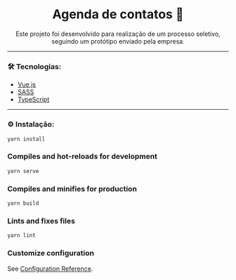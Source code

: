 <h1 align="center">Agenda de contatos 📕</h1>

<p align="center">Este projeto foi desenvolvido para realização de um processo seletivo, seguindo um protótipo enviado pela empresa.</p>

---

<a id="tecnologias"></a>
### 🛠 Tecnologias:
- [Vue.js](https://vuejs.org/)
- [SASS](https://sass-lang.com/)
- [TypeScript](https://www.typescriptlang.org/)

---

<a id="instalacao"></a>
### ⚙ Instalação:

```
yarn install
```

### Compiles and hot-reloads for development
```
yarn serve
```

### Compiles and minifies for production
```
yarn build
```

### Lints and fixes files
```
yarn lint
```


### Customize configuration
See [Configuration Reference](https://cli.vuejs.org/config/).
